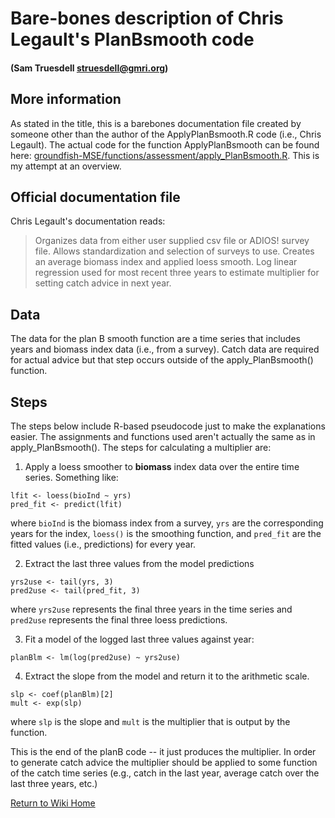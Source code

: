 
# Bare-bones description of Chris Legault's PlanBsmooth code
#### (Sam Truesdell struesdell@gmri.org)

## More information
As stated in the title, this is a barebones documentation file created by someone other than the author of the ApplyPlanBsmooth.R code (i.e., Chris Legault). The actual code for the function ApplyPlanBsmooth can be found here: [groundfish-MSE/functions/assessment/apply_PlanBsmooth.R](../functions/assessment/apply_PlanBsmooth.R). This is my attempt at an overview.


## Official documentation file
Chris Legault's documentation reads:  
> Organizes data from either user supplied csv file or ADIOS! survey file. Allows standardization and selection of surveys to use. Creates an average biomass index and applied loess smooth. Log linear regression used for most recent three years to estimate multiplier for setting catch advice in next year.

## Data
The data for the plan B smooth function are a time series that includes years and biomass index data (i.e., from a survey). Catch data are required for actual advice but that step occurs outside of the apply_PlanBsmooth() function.

## Steps
The steps below include R-based pseudocode just to make the explanations easier. The assignments and functions used aren't actually the same as in apply_PlanBsmooth(). The steps for calculating a multiplier are:

1. Apply a loess smoother to **biomass** index data over the entire time series. Something like:
```
lfit <- loess(bioInd ~ yrs)
pred_fit <- predict(lfit)
```  
where ```bioInd``` is the biomass index from a survey, ```yrs``` are the corresponding years for the index,  ```loess()``` is the smoothing function, and ```pred_fit``` are the fitted values (i.e., predictions) for every year.

2. Extract the  last three  values from the model predictions
```
yrs2use <- tail(yrs, 3)
pred2use <- tail(pred_fit, 3)
```
where ```yrs2use``` represents the final three years in the time series and ```pred2use``` represents the final three loess predictions.

3. Fit a model of the logged last three values against year:  
```
planBlm <- lm(log(pred2use) ~ yrs2use)
```
4. Extract the slope from the model and return it to the arithmetic scale.
```
slp <- coef(planBlm)[2]
mult <- exp(slp)
```
where ```slp``` is the slope and ```mult``` is the multiplier that is output by the function.

This is the end of the planB code -- it just produces the multiplier. In order to generate catch advice the multiplier should be applied to some function of the catch time series (e.g., catch in the last year, average catch over the last three years, etc.)

[Return to Wiki Home](https://github.com/thefaylab/groundfish-MSE/wiki)
